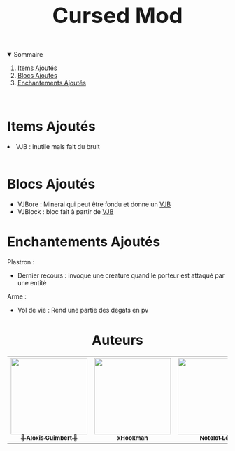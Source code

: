 <h1 align="center" style="font-size:50px;"> Cursed Mod </h1>

<br>
<details open="open">
  <summary>Sommaire</summary>
  <ol>
    <li><a href="#Items">Items Ajoutés</a></li>
    <li>
      <a href="#Blocs"> Blocs Ajoutés</a>  
    </li>
    <li><a href="#Enchantements">Enchantements Ajoutés</a></li>
  </ol>
</details>
<br>

<h1 id="Items" style="font-size:30px;">Items Ajoutés</h1>

<li id="VJB">VJB : inutile mais fait du bruit</li>

<br>
<h1 id="Blocs" style="font-size:30px;">Blocs Ajoutés</h1>

<ul>
<li>VJBore : Minerai qui peut être fondu et donne un <a href="#VJB">VJB</a></li>
<li>VJBlock : bloc fait à partir de <a href="#VJB">VJB</a></li>
</ul>  

<h1 id="Enchantements" style="font-size:30px;">Enchantements Ajoutés</h1>

Plastron :
<ul>
<li>Dernier recours : invoque une créature quand le porteur est attaqué par une entité</li>
</ul>  

Arme :
<ul>
<li>Vol de vie : Rend une partie des degats en pv</li>
</ul>  


<h1 id="Auteurs" style="font-size:30px;"align = "center">Auteurs</h1>

<table align = "center">
  <tr align = "center">
    <td><a href="https://github.com/xHookman/cursedmod/commits?author=NoteletL"><img src="https://avatars.githubusercontent.com/u/97942917?v=4" width="175px;" alt=""/><br /><sub><b>🧂 Alexis Guimbert 🧂</b></sub></a><br /></td>
    <td align="center"><a href="https://github.com/xHookman/cursedmod/commits?author=xHookman"><img src="https://avatars.githubusercontent.com/u/77964646?v=4" width="175px;" alt=""/><br /><sub><b>xHookman</b></sub></a><br /></td>
    <td align="center"><a href="https://github.com/xHookman/cursedmod/commits?author=NoteletL"><img src="https://avatars.githubusercontent.com/u/97942901?v=4" width="175px;" alt=""/><br /><sub><b>Notelet Léo</b></sub></a><br /></td>
  </tr>
</table>

